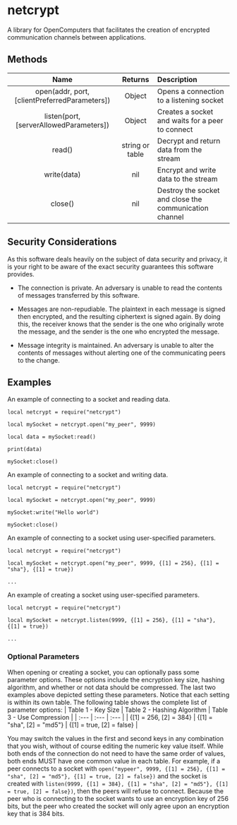 # netcrypt
A library for OpenComputers that facilitates the creation of encrypted communication channels between applications.

## Methods
| Name  | Returns | Description |
| :---: | :---:   | :---        |
|open(addr, port, [clientPreferredParameters])| Object | Opens a connection to a listening socket |
|listen(port, [serverAllowedParameters])| Object | Creates a socket and waits for a peer to connect |
|read()| string or table | Decrypt and return data from the stream |
|write(data)| nil | Encrypt and write data to the stream |
|close()| nil | Destroy the socket and close the communication channel |

## Security Considerations
As this software deals heavily on the subject of data security and privacy, it is your right to be aware of the exact security guarantees this software provides.

* The connection is private. An adversary is unable to read the contents of messages transferred by this software.

* Messages are non-repudiable. The plaintext in each message is signed then encrypted, and the resulting ciphertext is signed again. By doing this, the receiver knows that the sender is the one who originally wrote the message, and the sender is the one who encrypted the message.

* Message integrity is maintained. An adversary is unable to alter the contents of messages without alerting one of the communicating peers to the change.

## Examples
An example of connecting to a socket and reading data.
```
local netcrypt = require("netcrypt")

local mySocket = netcrypt.open("my_peer", 9999)

local data = mySocket:read()

print(data)

mySocket:close()
```

An example of connecting to a socket and writing data.
```
local netcrypt = require("netcrypt")

local mySocket = netcrypt.open("my_peer", 9999)

mySocket:write("Hello world")

mySocket:close()
```

An example of connecting to a socket using user-specified parameters.
```
local netcrypt = require("netcrypt")

local mySocket = netcrypt.open("my_peer", 9999, {[1] = 256}, {[1] = "sha"}, {[1] = true})

...
```

An example of creating a socket using user-specified parameters.
```
local netcrypt = require("netcrypt")

local mySocket = netcrypt.listen(9999, {[1] = 256}, {[1] = "sha"}, {[1] = true})

...
```

### Optional Parameters
When opening or creating a socket, you can optionally pass some parameter options. These options include the encryption key size, hashing algorithm, and whether or not data should be compressed. The last two examples above depicted setting these parameters. Notice that each setting is within its own table. The following table shows the complete list of parameter options:
| Table 1 - Key Size | Table 2 - Hashing Algorithm | Table 3 - Use Compression |
| :---    | :---    | :---    |
| {[1] = 256, [2] = 384} | {[1] = "sha", [2] = "md5"} | {[1] = true, [2] = false} |

You may switch the values in the first and second keys in any combination that you wish, without of course editing the numeric key value itself. While both ends of the connection do not need to have the same order of values, both ends MUST have one common value in each table. For example, if a peer connects to a socket with `open("mypeer", 9999, {[1] = 256}, {[1] = "sha", [2] = "md5"}, {[1] = true, [2] = false})` and the socket is created with `listen(9999, {[1] = 384}, {[1] = "sha", [2] = "md5"}, {[1] = true, [2] = false})`, then the peers will refuse to connect. Because the peer who is connecting to the socket wants to use an encryption key of 256 bits, but the peer who created the socket will only agree upon an encryption key that is 384 bits.
